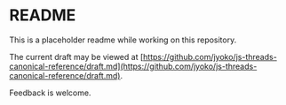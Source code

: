 # README

This is a placeholder readme while working on this repository.

The current draft may be viewed at [https://github.com/jyoko/js-threads-canonical-reference/draft.md](https://github.com/jyoko/js-threads-canonical-reference/draft.md).

Feedback is welcome.
